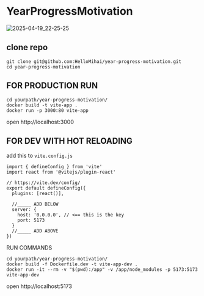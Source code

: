 # YearProgressMotivation

![2025-04-19_22-25-25](https://github.com/user-attachments/assets/337889ac-c047-4e29-8d5d-f7baf55d67fc)

## clone repo
```
git clone git@github.com:HelloMihai/year-progress-motivation.git
cd year-progress-motivation
```

## FOR PRODUCTION RUN
```
cd yourpath/year-progress-motivation/
docker build -t vite-app .
docker run -p 3000:80 vite-app
```
open http://localhost:3000

## FOR DEV WITH HOT RELOADING

add this to `vite.config.js`
```
import { defineConfig } from 'vite'
import react from '@vitejs/plugin-react'

// https://vite.dev/config/
export default defineConfig({
  plugins: [react()],

  //_____ ADD BELOW
  server: {
    host: '0.0.0.0', // <== this is the key
    port: 5173
  }
  //_____ ADD ABOVE
})
```

RUN COMMANDS
```
cd yourpath/year-progress-motivation/
docker build -f Dockerfile.dev -t vite-app-dev .
docker run -it --rm -v "$(pwd):/app" -v /app/node_modules -p 5173:5173 vite-app-dev
```
open http://localhost:5173
